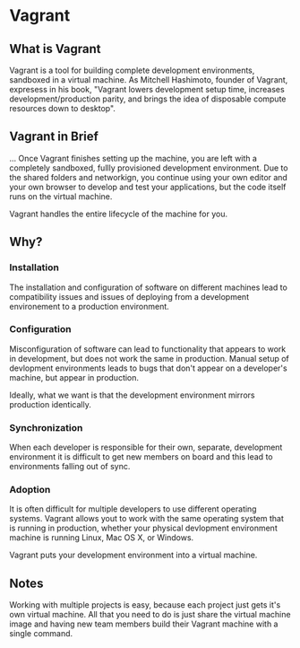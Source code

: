# Vagrant

## What is Vagrant

Vagrant is a tool for building complete development environments, sandboxed in a virtual machine.
As Mitchell Hashimoto, founder of Vagrant, expresess in his book, "Vagrant lowers development setup time, increases development/production parity, and brings the idea of disposable compute resources down to desktop".

## Vagrant in Brief

...
Once Vagrant finishes setting up the machine, you are left with a completely sandboxed, fullly provisioned development environment.
Due to the shared folders and networkign, you continue using your own editor and your own browser to develop and test your applications, but the code itself runs on the virtual machine.

Vagrant handles the entire lifecycle of the machine for you.

## Why?


### Installation
The installation and configuration of software on different machines lead to compatibility issues and issues of deploying from a development environement to a production environment.

### Configuration
Misconfiguration of software can lead to functionality that appears to work in development, but does not work the same in production. Manual setup of devlopment environments leads to bugs that don't appear on a developer's machine, but appear in production.

Ideally, what we want is that the development environment mirrors production identically.

### Synchronization
When each developer is responsible for their own, separate, development environment it is difficult to get new members on board and this lead to environments falling out of sync.

### Adoption
It is often difficult for multiple developers to use different operating systems.
Vagrant allows yout to work with the same operating system that is running in production, whether your physical devlopment environment machine is running Linux, Mac OS X, or Windows.

Vagrant puts your development environment into a virtual machine.

## Notes
Working with multiple projects is easy, because each project just gets it's own virtual machine.
All that you need to do is just share the virtual machine image and having new team members build their Vagrant machine with a single command.




 
